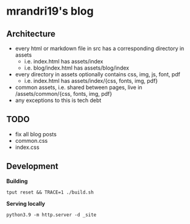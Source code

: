 # mrandri19's blog

## Architecture

-   every html or markdown file in src has a corresponding directory in assets
    -   i.e. index.html has assets/index
    -   i.e. blog/index.html has assets/blog/index
-   every directory in assets optionally contains css, img, js, font, pdf
    -   i.e. index.html has assets/index/{css, fonts, img, pdf}
-   common assets, i.e. shared between pages, live in /assets/common/{css, fonts, img, pdf}
-   any exceptions to this is tech debt

## TODO

-   fix all blog posts
-   common.css
-   index.css

## Development

**Building**

```shell
tput reset && TRACE=1 ./build.sh
```

**Serving locally**

```shell
python3.9 -m http.server -d _site
```
